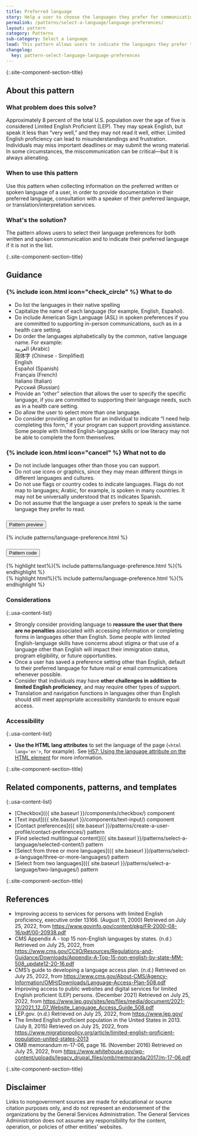 ```yaml
---
title: Preferred language
story: Help a user to choose the languages they prefer for communication
permalink: /patterns/select-a-language/language-preferences/
layout: pattern
category: Patterns
sub-category: Select a language
lead: This pattern allows users to indicate the languages they prefer to use for either written or spoken communications.
changelog:
  key: pattern-select-language-language-preferences
---
```


{:.site-component-section-title}
## About this pattern

### What problem does this solve?

Approximately 8 percent of the total U.S. population over the age of five is considered Limited English Proficient (LEP). They may speak English, but speak it less than “very well,” and they may not read it well, either. Limited English proficiency can lead to misunderstandings and frustration. Individuals may miss important deadlines or may submit the wrong material. In some circumstances, the miscommunication can be critical—but it is always alienating.

### When to use this pattern

Use this pattern when collecting information on the preferred written or spoken language of a user, in order to provide documentation in their preferred language, consultation with a speaker of their preferred language, or translation/interpretation services.

### What's the solution?

The pattern allows users to select their language preferences for both written and spoken communication and to indicate their preferred language if it is not in the list.

{:.site-component-section-title}
## Guidance

<div class="grid-row grid-gap-3">
  <div class="tablet:grid-col">
    <div class="do-dont">
      <div class="do-dont__do">
        <h3 class="do-dont__heading">
          {% include icon.html icon="check_circle" %}
          What to do
        </h3>
        <div class="do-dont__content">
          <ul>
            <li>Do list the languages in their native spelling</li>
            <li>Capitalize the name of each language (for example, English, Español).</li>
            <li>Do include American Sign Language (ASL) in spoken preferences if you are committed to supporting in-person communications, such as in a health care setting.</li>
            <li>Do order the languages alphabetically by the common, native language name. For example:<br/>
            <span lang="ar" xml:lang="ar">العربية</span> (Arabic)<br/>
            <span lang="zh" xml:lang="zh">简体字</span> (Chinese - Simplified)<br/>
            <span lang="en" xml:lang="en">English</span><br/>
            <span lang="es" xml:lang="es">Español</span> (Spanish)<br/>
            <span lang="fr" xml:lang="fr">Français</span> (French)<br/>
            <span lang="it" xml:lang="it">Italiano</span> (Italian)<br/>
            <span lang="ru" xml:lang="ru">Pусский</span> (Russian)</li>
            <li>Provide an “other” selection that allows the user to specify the specific language, if you are committed to supporting their language needs, such as in a health care setting.</li>
            <li>Do allow the user to select more than one language.</li>
            <li>Do consider providing an option for an individual to indicate “I need help completing this form,” if your program can support providing assistance. Some people with limited English-language skills or low literacy may not be able to complete the form themselves.</li>
         </ul>
        </div>
      </div>
    </div>
  </div>
  <div class="tablet:grid-col">
    <div class="do-dont">
      <div class="do-dont__dont">
        <h3 class="do-dont__heading">
          {% include icon.html icon="cancel" %}
          What not to do
        </h3>
        <div class="do-dont__content">
            <ul>
              <li>Do not include languages other than those you can support. </li>
              <li>Do not use icons or graphics, since they may mean different things in different languages and cultures.</li>
              <li>Do not use flags or country codes to indicate languages. Flags do not map to languages; Arabic, for example, is spoken in many countries. It may not be universally understood that <code>ES</code> indicates Spanish. </li>
              <li>Do not assume that the language a user prefers to speak is the same language they prefer to read.</li>
            </ul>
        </div>
      </div>
    </div>
  </div>
</div>

<div class="usa-accordion usa-accordion--bordered site-accordion-code site-component-preview margin-top-2">
  <h3 id="pattern-preview" class="usa-accordion__heading site-accordion-heading">
    <button type="button" class="usa-accordion__button" aria-controls="accordion-preview" aria-expanded="true">
      Pattern preview
    </button>
  </h3>
  <div id="accordion-preview" class="usa-accordion__content">
    {% include patterns/language-preference.html %}
  </div>
</div>
<div class="usa-accordion usa-accordion--bordered site-accordion-code site-component-preview">
  <h3 id="pattern-code" class="usa-accordion__heading site-accordion-heading">
    <button type="button" class="usa-accordion__button" aria-controls="accordion-code" aria-expanded="false">
      Pattern code
    </button>
  </h3>
  <div id="accordion-code" class="usa-accordion__content highlight-code copy-code">
    <div class="usa-sr-only">
       {% highlight text%}{% include patterns/language-preference.html %}{% endhighlight %}
    </div>
    {% highlight html%}{% include patterns/language-preference.html %}{% endhighlight %}
  </div>
</div>

### Considerations

{:.usa-content-list}
- Strongly consider providing language to **reassure the user that there are no penalties** associated with accessing information or completing forms in languages other than English. Some people with limited English-language skills have concerns about stigma or that use of a language other than English will impact their immigration status, program eligibility, or future opportunities.
- Once a user has saved a preference setting other than English, default to their preferred language for future mail or email communications whenever possible.
- Consider that individuals may have **other challenges in addition to limited English proficiency**, and may require other types of support.
- Translation and navigation functions in languages other than English should still meet appropriate accessibility standards to ensure equal access.

### Accessibility

{:.usa-content-list}
- **Use the HTML lang attributes** to set the language of the page (`<html lang='en'>`, for example). See [H57: Using the language attribute on the HTML element](https://www.w3.org/WAI/WCAG21/Techniques/html/H57.html) for more information.

{:.site-component-section-title}
## Related components, patterns, and templates

{:.usa-content-list}
- [Checkbox]({{ site.baseurl }}/components/checkbox/) component
- [Text input]({{ site.baseurl }}/components/text-input/) component
- [Contact preferences]({{ site.baseurl }}/patterns/create-a-user-profile/contact-preferences/) pattern
- [Find selected multilingual content]({{ site.baseurl }}/patterns/select-a-language/selected-content/) pattern
- [Select from three or more languages]({{ site.baseurl }}/patterns/select-a-language/three-or-more-languages/) pattern
- [Select from two languages]({{ site.baseurl }}/patterns/select-a-language/two-languages/) pattern

{:.site-component-section-title}
## References

- Improving access to services for persons with limited English proficiency, executive order 13166. (August 11, 2000) Retrieved on July 25, 2022, from <https://www.govinfo.gov/content/pkg/FR-2000-08-16/pdf/00-20938.pdf>
- CMS Appendix A - top 15 non-English languages by states. (n.d.) Retrieved on July 25, 2022, from <https://www.cms.gov/CCIIO/Resources/Regulations-and-Guidance/Downloads/Appendix-A-Top-15-non-english-by-state-MM-508_update12-20-16.pdf>
- CMS’s guide to developing a language access plan. (n.d.) Retrieved on July 25, 2022, from <https://www.cms.gov/About-CMS/Agency-Information/OMH/Downloads/Language-Access-Plan-508.pdf>
- Improving access to public websites and digital services for limited English proficient (LEP) persons. (December 2021) Retrieved on July 25, 2022, from <https://www.lep.gov/sites/lep/files/media/document/2021-12/2021_12_07_Website_Language_Access_Guide_508.pdf>
- LEP.gov. (n.d.) Retrieved on July 25, 2022, from <https://www.lep.gov/>
- The limited English proficient population in the United States in 2013. (July 8, 2015) Retrieved on July 25, 2022, from <https://www.migrationpolicy.org/article/limited-english-proficient-population-united-states-2013>
- OMB memorandum m-17-06, page 16. (November 2016) Retrieved on July 25, 2022, from <https://www.whitehouse.gov/wp-content/uploads/legacy_drupal_files/omb/memoranda/2017/m-17-06.pdf>

{:.site-component-section-title}
## Disclaimer

Links to nongovernment sources are made for educational or source citation purposes only, and do not represent an endorsement of the organizations by the General Services Administration. The General Services Administration does not assume any responsibility for the content, operation, or policies of other entities' websites.
